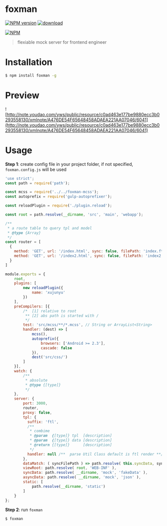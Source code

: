 # foxman

[![NPM version][npm-image]][npm-url]
[![download][downloads-image]][downloads-url]

[![NPM][nodei-image]][nodei-url]

> flexiable mock server for frontend engineer

# Installation

```bash
$ npm install foxman -g
```
# Preview
![http://note.youdao.com/yws/public/resource/c0ad463e177be9880ecc3b0293558130/xmlnote/A476DE54F65648458ADAEA221AA07046/6041](http://note.youdao.com/yws/public/resource/c0ad463e177be9880ecc3b0293558130/xmlnote/A476DE54F65648458ADAEA221AA07046/6041)

# Usage

**Step 1**: create config file in your project folder, if not specified, `foxman.config.js` will be used

```js
'use strict';
const path = require('path');

const mcss = require('../../foxman-mcss');
const autoprefix = require('gulp-autoprefixer');

const reloadPlugin = require('./plugin.reload');

const root = path.resolve(__dirname, 'src', 'main', 'webapp');

/**
 * a route table to query tpl and model
 * @type {Array}
 */
const router = [
  {
    method: 'GET', url: '/index.html', sync: false, filePath: 'index.ftl',
    method: 'GET', url: '/index2.html', sync: false, filePath: 'index2.ftl'
  }
]

module.exports = {
    root,
    plugins: [
        new reloadPlugin({
            name: 'xujunyu'
        })
    ],
    preCompilers: [{
        /*  [1] relative to root
         ** [2] abs path is started with /
         */
        test: 'src/mcss/**/*.mcss', // String or ArrayList<String>
        handler: (dest) => [
            mcss(),
            autoprefix({
                browsers: ['Android >= 2.3'],
                cascade: false
            }),
            dest('src/css/')
        ]
    }],
    watch: {
        /**
         * absolute
         * @type {[type]}
         */
    },
    server: {
        port: 3000,
        router,
        proxy: false,
        tpl: {
          suffix: 'ftl',
          /**
           * combime
           * @param  {[type]} tpl  [description]
           * @param  {[type]} data [description]
           * @return {[type]}      [description]
           */
          handler: null /**  parse Util Class default is ftl render **/
        },
        dataMatch: ( syncFilePath ) => path.resolve( this.syncData, syncFilePath + '.json' ),
        viewRoot: path.resolve( root, 'WEB-INF' ),
        syncData: path.resolve( __dirname, 'mock', 'fakeData' ),
        asyncData: path.resolve( __dirname, 'mock', 'json' ),
        static: [
            path.resolve(__dirname, 'static')
        ]
    }
};

```

**Step 2**: run `foxman`

```bash
$ foxman
```

[npm-url]: https://www.npmjs.com/package/foxman
[npm-image]: https://img.shields.io/npm/v/foxman.svg
[downloads-image]: https://img.shields.io/npm/dm/foxman.svg
[downloads-url]: https://www.npmjs.com/package/foxman
[nodei-image]: https://nodei.co/npm/foxman.png?downloads=true&downloadRank=true&stars=true
[nodei-url]: https://www.npmjs.com/package/foxman
